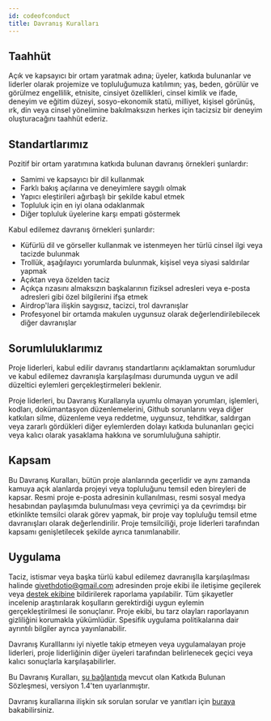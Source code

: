 ```yaml
---
id: codeofconduct
title: Davranış Kuralları
---
```


## Taahhüt

Açık ve kapsayıcı bir ortam yaratmak adına; üyeler, katkıda bulunanlar ve liderler olarak projemize ve topluluğumuza katılımın; yaş, beden, görülür ve görülmez engellilik, etnisite, cinsiyet özellikleri, cinsel kimlik ve ifade, deneyim ve eğitim düzeyi, sosyo-ekonomik statü, milliyet, kişisel görünüş, ırk, din veya cinsel yönelimine bakılmaksızın herkes için tacizsiz bir deneyim oluşturacağını taahhüt ederiz.

## Standartlarımız

Pozitif bir ortam yaratımına katkıda bulunan davranış örnekleri şunlardır:

* Samimi ve kapsayıcı bir dil kullanmak
* Farklı bakış açılarına ve deneyimlere saygılı olmak
* Yapıcı eleştirileri ağırbaşlı bir şekilde kabul etmek
* Topluluk için en iyi olana odaklanmak
* Diğer topluluk üyelerine karşı empati göstermek

Kabul edilemez davranış örnekleri şunlardır:

* Küfürlü dil ve görseller kullanmak ve istenmeyen her türlü cinsel ilgi veya tacizde bulunmak
* Trollük, aşağılayıcı yorumlarda bulunmak, kişisel veya siyasi saldırılar yapmak
* Açıktan veya özelden taciz
* Açıkça rızasını almaksızın başkalarının fiziksel adresleri veya e-posta adresleri gibi özel bilgilerini ifşa etmek
* Airdrop'lara ilişkin saygısız, tacizci, trol davranışlar
* Profesyonel bir ortamda makulen uygunsuz olarak değerlendirilebilecek diğer davranışlar

## Sorumluluklarımız

Proje liderleri, kabul edilir davranış standartlarını açıklamaktan sorumludur ve kabul edilemez davranışla karşılaşılması durumunda uygun ve adil düzeltici eylemleri gerçekleştirmeleri beklenir.

Proje liderleri, bu Davranış Kurallarıyla uyumlu olmayan yorumları, işlemleri, kodları, dokümantasyon düzenlemelerini, Github sorunlarını veya diğer katkıları silme, düzenleme veya reddetme, uygunsuz, tehditkar, saldırgan veya zararlı gördükleri diğer eylemlerden dolayı katkıda bulunanları geçici veya kalıcı olarak yasaklama hakkına ve sorumluluğuna sahiptir.

## Kapsam

Bu Davranış Kuralları, bütün proje alanlarında geçerlidir ve aynı zamanda kamuya açık alanlarda projeyi veya topluluğunu temsil eden bireyleri de kapsar. Resmi proje e-posta adresinin kullanılması, resmi sosyal medya hesabından paylaşımda bulunulması veya çevrimiçi ya da çevrimdışı bir etkinlikte temsilci olarak görev yapmak, bir proje vay topluluğu temsil etme davranışları olarak değerlendirilir. Proje temsilciliği, proje liderleri tarafından kapsamı genişletilecek şekilde ayrıca tanımlanabilir.

## Uygulama

Taciz, istismar veya başka türlü kabul edilemez davranışlla karşılaşılması halinde [givethdotio@gmail.com](mailto:givethdotio@gmail.com) adresinden proje ekibi ile iletişime geçilerek veya [destek ekibine](https://giveth.io/support) bildirilerek raporlama yapılabilir. Tüm şikayetler incelenip araştırılarak koşulların gerektirdiği uygun eylemin gerçekleştirilmesi ile sonuçlanır. Proje ekibi, bu tarz olayları raporlayanın gizliliğini korumakla yükümlüdür. Spesifik uygulama politikalarına dair ayrıntılı bilgiler ayrıca yayınlanabilir.

Davranış Kuralllarını iyi niyetle takip etmeyen veya uygulamalayan proje liderleri, proje liderliğinin diğer üyeleri tarafından belirlenecek geçici veya kalıcı sonuçlarla karşılaşabilirler.

Bu Davranış Kuralları, [şu bağlantıda](https://www.contributor-covenant.org/version/1/4/code-of-conduct.html) mevcut olan Katkıda Bulunan Sözleşmesi, versiyon 1.4'ten uyarlanmıştır.

Davranış kurallarına ilişkin sık sorulan sorular ve yanıtları için [buraya](https://www.contributor-covenant.org/faq) bakabilirsiniz.
